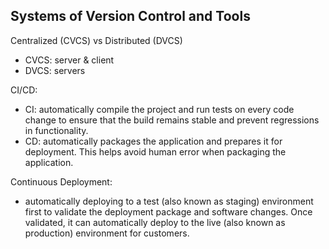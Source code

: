 
## Systems of Version Control and Tools

Centralized (CVCS) vs Distributed (DVCS)
- CVCS: server & client
- DVCS: servers

CI/CD:
- CI: automatically compile the project and run tests on every code change to ensure that the build remains stable and prevent regressions in functionality.
- CD: automatically packages the application and prepares it for deployment. This helps avoid human error when packaging the application.

Continuous Deployment:
- automatically deploying to a test (also known as staging) environment first to validate the deployment package and software changes. Once validated, it can automatically deploy to the live (also known as production) environment for customers.


